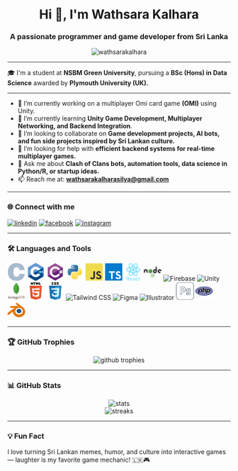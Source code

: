 <h1 align="center">Hi 👋, I'm Wathsara Kalhara</h1>
<h3 align="center">A passionate programmer and game developer from Sri Lanka</h3>

<p align="center">
  <img src="https://komarev.com/ghpvc/?username=wathsarakalhara&label=Profile%20views&color=0e75b6&style=flat" alt="wathsarakalhara" />
</p>

---

🎓 I'm a student at **NSBM Green University**, pursuing a **BSc (Hons) in Data Science** awarded by **Plymouth University (UK).**

---

- 🔭 I’m currently working on a multiplayer Omi card game **(OMI)** using Unity.
- 🌱 I’m currently learning **Unity Game Development, Multiplayer Networking, and Backend Integration**.
- 👯 I’m looking to collaborate on **Game development projects, AI bots, and fun side projects inspired by Sri Lankan culture.**
- 🤝 I’m looking for help with **efficient backend systems for real-time multiplayer games.**
- 💬 Ask me about **Clash of Clans bots, automation tools, data science in Python/R, or startup ideas.**
- 📫 Reach me at: **wathsarakalharasilva@gmail.com**

---

<h3 align="left">🌐 Connect with me</h3>
<p align="left">
  <a href="https://www.linkedin.com/in/wathsara-kalhara-686610282/" target="blank"><img align="center" src="https://cdn.jsdelivr.net/gh/devicons/devicon/icons/linkedin/linkedin-original.svg" alt="linkedin" width="30" /></a>
  <a href="https://www.facebook.com/wathsara.kalhara.2025/" target="blank"><img align="center" src="https://cdn.jsdelivr.net/gh/devicons/devicon/icons/facebook/facebook-original.svg" alt="facebook" width="30" /></a>
  <a href="https://www.instagram.com/wathsara.5206?igsh=MTh6dXBpcWJ2MWhyaQ==" target="blank"><img align="center" src="https://cdn.jsdelivr.net/gh/devicons/devicon/icons/instagram/instagram-original.svg" alt="instagram" width="30" /></a>
</p>

---

<h3 align="left">🛠️ Languages and Tools</h3>
<p align="left">
  <img src="https://raw.githubusercontent.com/devicons/devicon/master/icons/c/c-original.svg" alt="C" width="40" height="40"/>
  <img src="https://raw.githubusercontent.com/devicons/devicon/master/icons/cplusplus/cplusplus-original.svg" alt="C++" width="40" height="40"/>
  <img src="https://raw.githubusercontent.com/devicons/devicon/master/icons/csharp/csharp-original.svg" alt="C#" width="40" height="40"/>
  <img src="https://raw.githubusercontent.com/devicons/devicon/master/icons/python/python-original.svg" alt="Python" width="40" height="40"/>
  <img src="https://raw.githubusercontent.com/devicons/devicon/master/icons/javascript/javascript-original.svg" alt="JavaScript" width="40" height="40"/>
  <img src="https://raw.githubusercontent.com/devicons/devicon/master/icons/typescript/typescript-original.svg" alt="TypeScript" width="40" height="40"/>
  <img src="https://raw.githubusercontent.com/devicons/devicon/master/icons/react/react-original-wordmark.svg" alt="React" width="40" height="40"/>
  <img src="https://raw.githubusercontent.com/devicons/devicon/master/icons/nodejs/nodejs-original-wordmark.svg" alt="Node.js" width="40" height="40"/>
  <img src="https://www.vectorlogo.zone/logos/firebase/firebase-icon.svg" alt="Firebase" width="40" height="40"/>
  <img src="https://www.vectorlogo.zone/logos/unity3d/unity3d-icon.svg" alt="Unity" width="40" height="40"/>
  <img src="https://raw.githubusercontent.com/devicons/devicon/master/icons/mongodb/mongodb-original-wordmark.svg" alt="MongoDB" width="40" height="40"/>
  <img src="https://raw.githubusercontent.com/devicons/devicon/master/icons/html5/html5-original-wordmark.svg" alt="HTML5" width="40" height="40"/>
  <img src="https://raw.githubusercontent.com/devicons/devicon/master/icons/css3/css3-original-wordmark.svg" alt="CSS3" width="40" height="40"/>
  <img src="https://www.vectorlogo.zone/logos/tailwindcss/tailwindcss-icon.svg" alt="Tailwind CSS" width="40" height="40"/>
  <img src="https://www.vectorlogo.zone/logos/figma/figma-icon.svg" alt="Figma" width="40" height="40"/>
  <img src="https://www.vectorlogo.zone/logos/adobe_illustrator/adobe_illustrator-icon.svg" alt="Illustrator" width="40" height="40"/>
  <img src="https://raw.githubusercontent.com/devicons/devicon/master/icons/photoshop/photoshop-line.svg" alt="Photoshop" width="40" height="40"/>
  <img src="https://raw.githubusercontent.com/devicons/devicon/master/icons/php/php-original.svg" alt="PHP" width="40" height="40"/>
  <img src="https://raw.githubusercontent.com/devicons/devicon/master/icons/blender/blender-original.svg" alt="Blender" width="40" height="40"/>
</p>

---

<h3 align="left">🏆 GitHub Trophies</h3>
<p align="center">
  <img src="https://github-profile-trophy.vercel.app/?username=wathsarakalhara&theme=algolia&no-frame=true&margin-w=10" alt="github trophies"/>
</p>

---

<h3 align="left">📊 GitHub Stats</h3>
<p align="center">
  <img src="https://github-readme-stats.vercel.app/api?username=wathsarakalhara&show_icons=true&theme=radical" alt="stats" />
  <br />
  <img src="https://github-readme-streak-stats.herokuapp.com/?user=wathsarakalhara&theme=radical" alt="streaks"/>
</p>

---

<h3 align="left">💡 Fun Fact</h3>
<p>I love turning Sri Lankan memes, humor, and culture into interactive games — laughter is my favorite game mechanic! 🇱🇰🎮</p>
